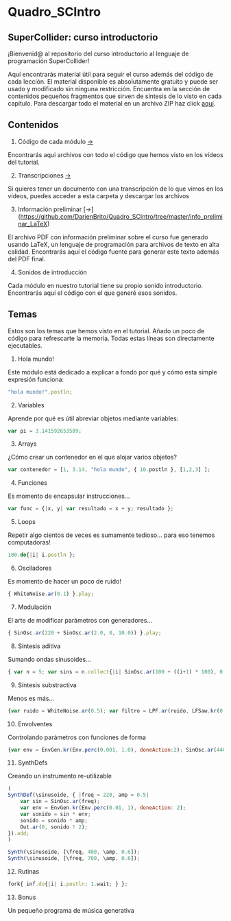 # Quadro_SCIntro
## SuperCollider: curso introductorio

¡Bienvenid@ al repositorio del curso introductorio al lenguaje de programación SuperCollider!

Aquí encontrarás material útil para seguir el curso además del código de cada lección. El material disponible es absolutamente gratuito y puede ser usado y modificado sin ninguna restricción. Encuentra en la sección de contenidos pequeños fragmentos que sirven de síntesis de lo visto en cada capítulo. Para descargar todo el material en un archivo ZIP haz click [aquí]().

## Contenidos

1. Código de cada módulo [->](https://github.com/DarienBrito/Quadro_SCIntro/tree/master/codigo_modulos)

Encontrarás aqui archivos con todo el código que hemos visto en los vídeos del tutorial.

2. Transcripciones [->](https://github.com/DarienBrito/Quadro_SCIntro/tree/master/transcripciones)

Si quieres tener un documento con una transcripción de lo que vimos en los vídeos, puedes acceder a esta carpeta y descargar los archivos

3. Información preliminar [->] (https://github.com/DarienBrito/Quadro_SCIntro/tree/master/info_preliminar_LaTeX)

El archivo PDF con información preliminar sobre el curso fue generado usando LaTeX, un lenguaje de programación para archivos de texto en alta calidad. Encontrarás aquí el código fuente para generar este texto además del PDF final.

4. Sonidos de introducción

Cada módulo en nuestro tutorial tiene su propio sonido introductorio. Encontrarás aquí el código con el que generé esos sonidos.

## Temas

Estos son los temas que hemos visto en el tutorial. Añado un poco de código para refrescarte la memoria. Todas estas líneas son directamente ejecutables.

1. Hola mundo!

Este módulo está dedicado a explicar a fondo por qué y cómo esta simple expresión funciona:

```js
"hola mundo!".postln;
```

2. Variables

Aprende por qué es útil abreviar objetos mediante variables:

```js
var pi = 3.141592653589;
```

3. Arrays

¿Cómo crear un contenedor en el que alojar varios objetos?

```js
var contenedor = [1, 3.14, "hola mundo", { 10.postln }, [1,2,3] ];
```

4. Funciones

Es momento de encapsular instrucciones...

```js
var func = {|x, y| var resultado = x + y; resultado };
```
5. Loops

Repetir algo cientos de veces es sumamente tedioso... para eso tenemos computadoras!

```js
100.do{|i| i.postln };
```
6. Osciladores

Es momento de hacer un poco de ruido!

```js
{ WhiteNoise.ar(0.1) }.play; 
```
7. Modulación

El arte de modificar parámetros con generadores...

```js
{ SinOsc.ar(220 + SinOsc.ar(2.0, 0, 10.0)) }.play; 
```
8. Síntesis aditiva

Sumando ondas sinusoides...

```js
{ var n = 5; var sins = n.collect{|i| SinOsc.ar(100 + ((i+1) * 100), 0, 1/n) }; sins.sum }.play; 
```
9. Síntesis substractiva

Menos es más...

```js
{var ruido = WhiteNoise.ar(0.5); var filtro = LPF.ar(ruido, LFSaw.kr(0.5).range(20, 1000)); filtro }.play;
```
10. Envolventes

Controlando parámetros con funciones de forma 

```js
{var env = EnvGen.kr(Env.perc(0.001, 1.0), doneAction:2); SinOsc.ar(440) * env }.play;
```
11. SynthDefs

Creando un instrumento re-utilizable

```js
(
SynthDef(\sinusoide, { |freq = 220, amp = 0.5|
	var sin = SinOsc.ar(freq);
	var env = EnvGen.kr(Env.perc(0.01, 1), doneAction: 2);
	var sonido = sin * env;
	sonido = sonido * amp;
	Out.ar(0, sonido ! 2);
}).add;
)

Synth(\sinusoide, [\freq, 400, \amp, 0.6]);
Synth(\sinusoide, [\freq, 700, \amp, 0.6]);
```
12. Rutinas 

```js
fork{ inf.do{|i| i.postln; 1.wait; } };
```

13. Bonus

Un pequeño programa de música generativa